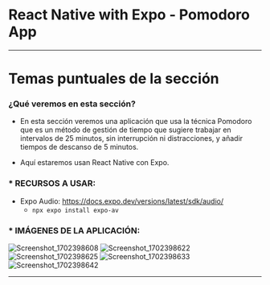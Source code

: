 # React Native with Expo - Pomodoro App

---

# Temas puntuales de la sección

### ¿Qué veremos en esta sección?

- En esta sección veremos una aplicación que usa la técnica Pomodoro que es un método de gestión de tiempo que sugiere trabajar en intervalos de 25 minutos, sin interrupción ni distracciones, y añadir tiempos de descanso de 5 minutos.

- Aquí estaremos usan React Native con Expo.

### \* RECURSOS A USAR:

- Expo Audio: https://docs.expo.dev/versions/latest/sdk/audio/
  - `npx expo install expo-av`

### \* IMÁGENES DE LA APLICACIÓN:

![Screenshot_1702398608](./screenshotsApp/Screenshot_1702398608.png)
![Screenshot_1702398622](./screenshotsApp/Screenshot_1702398622.png)
![Screenshot_1702398625](./screenshotsApp/Screenshot_1702398625.png)
![Screenshot_1702398633](./screenshotsApp/Screenshot_1702398633.png)
![Screenshot_1702398642](./screenshotsApp/Screenshot_1702398642.png)

---
